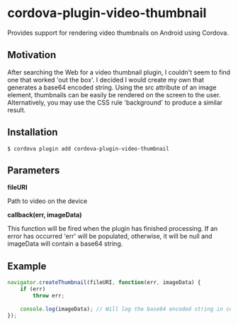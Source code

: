 # cordova-plugin-video-thumbnail

Provides support for rendering video thumbnails on Android using Cordova.

## Motivation

After searching the Web for a video thumbnail plugin, I couldn't seem to find one that worked 'out the box'. I decided I would create my own that generates a base64 encoded string. Using the src attribute of an image element, thumbnails can be easily be rendered on the screen to the user. Alternatively, you may use the CSS rule 'background' to produce a similar result.

## Installation

```
$ cordova plugin add cordova-plugin-video-thumbnail
```

## Parameters

**fileURI**

Path to video on the device

**callback(err, imageData)**

This function will be fired when the plugin has finished processing. If an error has occurred 'err' will be populated, otherwise, it will be null and imageData will contain a base64 string.

## Example

```js
navigator.createThumbnail(fileURI, function(err, imageData) {
    if (err)
        throw err;
    
    console.log(imageData); // Will log the base64 encoded string in console.
});
```
